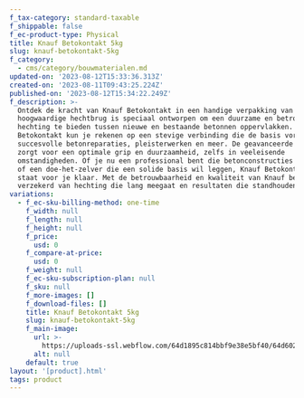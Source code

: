 ```yaml
---
f_tax-category: standard-taxable
f_shippable: false
f_ec-product-type: Physical
title: Knauf Betokontakt 5kg
slug: knauf-betokontakt-5kg
f_category:
  - cms/category/bouwmaterialen.md
updated-on: '2023-08-12T15:33:36.313Z'
created-on: '2023-08-11T09:43:25.224Z'
published-on: '2023-08-12T15:34:22.249Z'
f_description: >-
  Ontdek de kracht van Knauf Betokontakt in een handige verpakking van 5kg. Deze
  hoogwaardige hechtbrug is speciaal ontworpen om een duurzame en betrouwbare
  hechting te bieden tussen nieuwe en bestaande betonnen oppervlakken. Met Knauf
  Betokontakt kun je rekenen op een stevige verbinding die de basis vormt voor
  succesvolle betonreparaties, pleisterwerken en meer. De geavanceerde formule
  zorgt voor een optimale grip en duurzaamheid, zelfs in veeleisende
  omstandigheden. Of je nu een professional bent die betonconstructies herstelt
  of een doe-het-zelver die een solide basis wil leggen, Knauf Betokontakt 5kg
  staat voor je klaar. Met de betrouwbaarheid en kwaliteit van Knauf ben je
  verzekerd van hechting die lang meegaat en resultaten die standhouden.
variations:
  - f_ec-sku-billing-method: one-time
    f_width: null
    f_length: null
    f_height: null
    f_price:
      usd: 0
    f_compare-at-price:
      usd: 0
    f_weight: null
    f_ec-sku-subscription-plan: null
    f_sku: null
    f_more-images: []
    f_download-files: []
    title: Knauf Betokontakt 5kg
    slug: knauf-betokontakt-5kg
    f_main-image:
      url: >-
        https://uploads-ssl.webflow.com/64d1895c814bbf9e38e5bf40/64d602b012b94ec4c8b628f2_knauf%20betokontakt.webp
      alt: null
    default: true
layout: '[product].html'
tags: product
---
```



